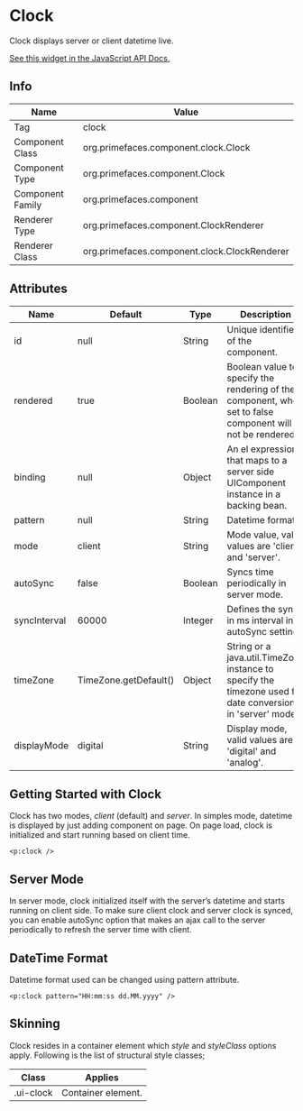 # Clock

Clock displays server or client datetime live.

[See this widget in the JavaScript API Docs.](../jsdocs/classes/primefaces.widget.clock.html)

## Info

| Name | Value |
| --- | --- |
| Tag | clock
| Component Class | org.primefaces.component.clock.Clock
| Component Type | org.primefaces.component.Clock
| Component Family | org.primefaces.component |
| Renderer Type | org.primefaces.component.ClockRenderer
| Renderer Class | org.primefaces.component.clock.ClockRenderer

## Attributes

| Name | Default | Type | Description | 
| --- | --- | --- | --- |
| id | null | String | Unique identifier of the component.
| rendered | true | Boolean | Boolean value to specify the rendering of the component, when set to false component will not be rendered.
| binding | null | Object | An el expression that maps to a server side UIComponent instance in a backing bean.
| pattern | null | String | Datetime format.
| mode | client | String | Mode value, valid values are 'client' and 'server'.
| autoSync | false | Boolean | Syncs time periodically in server mode.
| syncInterval | 60000 | Integer | Defines the sync in ms interval in autoSync setting.
| timeZone | TimeZone.getDefault() | Object | String or a java.util.TimeZone instance to specify the timezone used for date conversion in 'server' mode.
| displayMode | digital | String | Display mode, valid values are 'digital' and 'analog'.

## Getting Started with Clock
Clock has two modes, _client_ (default) and _server_. In simples mode, datetime is displayed by just
adding component on page. On page load, clock is initialized and start running based on client time.

```xhtml
<p:clock />
```

## Server Mode
In server mode, clock initialized itself with the server’s datetime and starts running on client side.
To make sure client clock and server clock is synced, you can enable autoSync option that makes an
ajax call to the server periodically to refresh the server time with client.

## DateTime Format
Datetime format used can be changed using pattern attribute.

```xhtml
<p:clock pattern="HH:mm:ss dd.MM.yyyy" />
```
## Skinning
Clock resides in a container element which _style_ and _styleClass_ options apply. Following is the list
of structural style classes;

| Class | Applies | 
| --- | --- | 
| .ui-clock | Container element. |
